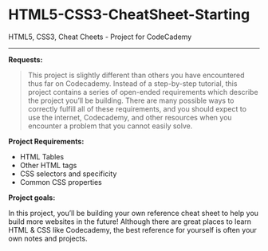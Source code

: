 # HTML5-CSS3-CheatSheet-Starting
HTML5, CSS3, Cheat Cheets - Project for CodeCademy

---

**Requests:**
>This project is slightly different than others you have encountered thus far on Codecademy. Instead of a step-by-step tutorial, this project contains a series of open-ended requirements which describe the project you’ll be building. There are many possible ways to correctly fulfill all of these requirements, and you should expect to use the internet, Codecademy, and other resources when you encounter a problem that you cannot easily solve.

**Project Requirements:**
* HTML Tables
* Other HTML tags
* CSS selectors and specificity
* Common CSS properties

**Project goals:**

In this project, you’ll be building your own reference cheat sheet to help you build more websites in the future! Although there are great places to learn HTML & CSS like Codecademy, the best reference for yourself is often your own notes and projects.
